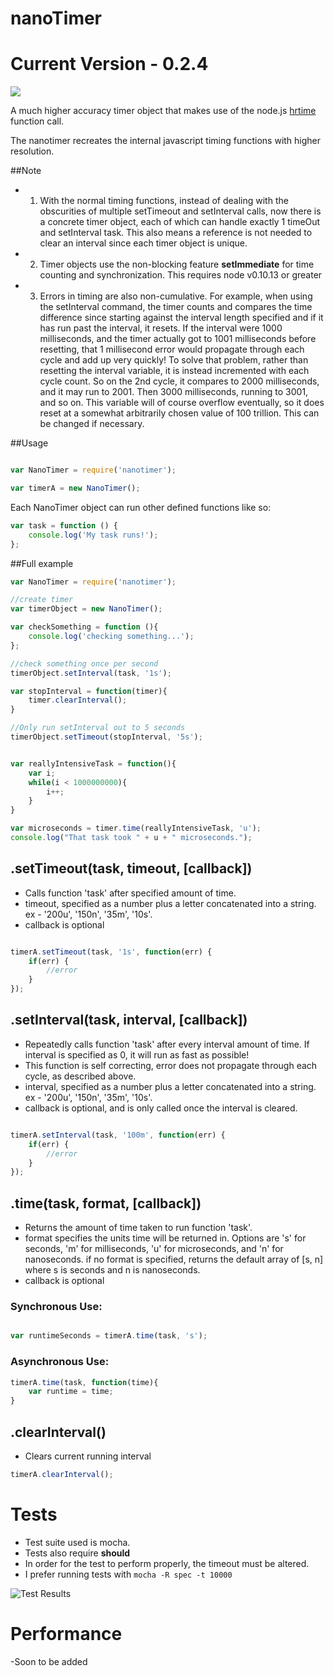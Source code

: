 # nanoTimer
# Current Version - 0.2.4

![](https://api.travis-ci.org/Krb686/nanoTimer.png)

A much higher accuracy timer object that makes use of the node.js [hrtime](http://nodejs.org/api/process.html#process_process_hrtime) function call.

The nanotimer recreates the internal javascript timing functions with higher resolution.

##Note

- 1) With the normal timing functions, instead of dealing with the obscurities of multiple setTimeout and 
setInterval calls, now there is a concrete timer object, each of which can handle exactly 1 timeOut and 
setInterval task. This also means a reference is not needed to clear an interval since each timer object is
unique.

- 2) Timer objects use the non-blocking feature **setImmediate** for time counting and synchronization. This requires node v0.10.13 or greater

- 3) Errors in timing are also non-cumulative.  For example, when using the setInterval command, the timer counts
and compares the time difference since starting against the interval length specified and if it has run past the interval, 
it resets.  If the interval were 1000 milliseconds, and the timer actually got to 1001 milliseconds before resetting, that
1 millisecond error would propagate through each cycle and add up very quickly!  To solve that problem, rather than resetting
the interval variable, it is instead incremented with each cycle count.  So on the 2nd cycle, it compares to 2000 milliseconds, 
and it may run to 2001.  Then 3000 milliseconds, running to 3001, and so on.  This variable will of course overflow eventually,
so it does reset at a somewhat arbitrarily chosen value of 100 trillion.  This can be changed if necessary.  

##Usage

```js

var NanoTimer = require('nanotimer');

var timerA = new NanoTimer();


```

Each NanoTimer object can run other defined functions like so:
```js
var task = function () {
    console.log('My task runs!');
};
```

##Full example

```js
var NanoTimer = require('nanotimer');

//create timer
var timerObject = new NanoTimer();

var checkSomething = function (){
    console.log('checking something...');
};

//check something once per second
timerObject.setInterval(task, '1s');

var stopInterval = function(timer){
    timer.clearInterval();
}

//Only run setInterval out to 5 seconds
timerObject.setTimeout(stopInterval, '5s');


var reallyIntensiveTask = function(){
    var i;
    while(i < 1000000000){
    	i++;
    }
}

var microseconds = timer.time(reallyIntensiveTask, 'u');
console.log("That task took " + u + " microseconds.");


```


## .setTimeout(task, timeout, [callback])
* Calls function 'task' after specified amount of time.
* timeout, specified as a number plus a letter concatenated into a string. ex - '200u', '150n', '35m', '10s'.
* callback is optional

```js

timerA.setTimeout(task, '1s', function(err) {
    if(err) {
        //error
    }
});
```

## .setInterval(task, interval, [callback])
* Repeatedly calls function 'task' after every interval amount of time. If interval is specified as 0, it will run as fast as possible!
* This function is self correcting, error does not propagate through each cycle, as described above.
* interval, specified as a number plus a letter concatenated into a string. ex - '200u', '150n', '35m', '10s'.
* callback is optional, and is only called once the interval is cleared.

```js

timerA.setInterval(task, '100m', function(err) {
    if(err) {
        //error
    }
});
```

## .time(task, format, [callback])
* Returns the amount of time taken to run function 'task'.
* format specifies the units time will be returned in. Options are 's' for seconds, 'm' for milliseconds, 'u' for microseconds, 
and 'n' for nanoseconds. if no format is specified, returns the default array of [s, n] where s is seconds and n is nanoseconds.
* callback is optional

### Synchronous Use:
```js

var runtimeSeconds = timerA.time(task, 's');

```

### Asynchronous Use:
```js
timerA.time(task, function(time){
	var runtime = time;
}
```

## .clearInterval()
* Clears current running interval
```js
timerA.clearInterval();
```


# Tests

* Test suite used is mocha.
* Tests also require **should**
* In order for the test to perform properly, the timeout must be altered.
* I prefer running tests with `mocha -R spec -t 10000`

![](https://raw.github.com/Krb686/nanotimer/master/test/0.2.3_test.png "Test Results")

# Performance

-Soon to be added








